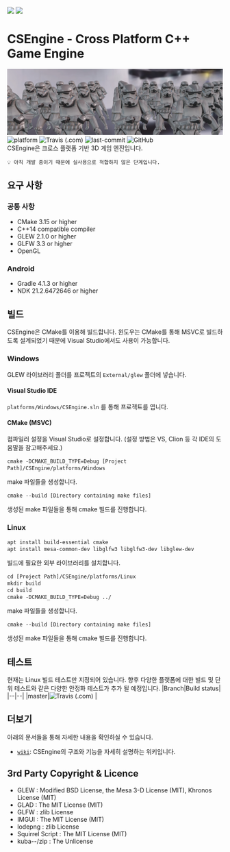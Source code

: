 
[<img src="https://img.shields.io/badge/-English-green?style=flat"/>](https://github.com/ounols/CSEngine/blob/master/README.md)
[<img src="https://img.shields.io/badge/-한국어-brightgreen?style=flat"/>](https://github.com/ounols/CSEngine/blob/master/README-ko.md)

# CSEngine - Cross Platform C++ Game Engine

![intro-image](https://github.com/ounols/CSEngine/raw/master/intro_image.png)</br>
![platform](https://img.shields.io/badge/platform-windows_%7C_linux_%7C_android-00B274?style=flat-square) ![Travis (.com)](https://img.shields.io/travis/com/ounols/CSEngine?style=flat-square) ![last-commit](https://img.shields.io/github/last-commit/ounols/CSEngine?style=flat-square) ![GitHub](https://img.shields.io/github/license/ounols/CSEngine?style=flat-square) </br>
CSEngine은 크로스 플랫폼 기반 3D 게임 엔진입니다.

`💡 아직 개발 중이기 때문에 실사용으로 적합하지 않은 단계입니다.`

## 요구 사항

### 공통 사항

* CMake 3.15 or higher
* C++14 compatible compiler
* GLEW 2.1.0 or higher
* GLFW 3.3 or higher
* OpenGL

### Android

* Gradle 4.1.3 or higher
* NDK 21.2.6472646 or higher

## 빌드

CSEngine은 CMake를 이용해 빌드합니다. 윈도우는 CMake를 통해 MSVC로 빌드하도록 설계되었기 때문에 Visual Studio에서도 사용이 가능합니다.

### Windows

GLEW 라이브러리 폴더를 프로젝트의 `External/glew` 폴더에 넣습니다.

#### Visual Studio IDE

`platforms/Windows/CSEngine.sln` 를 통해 프로젝트를 엽니다.

#### CMake (MSVC)

컴파일러 설정을 Visual Studio로 설정합니다. (설정 방법은 VS, Clion 등 각 IDE의 도움말을 참고해주세요.)
</p>

    cmake -DCMAKE_BUILD_TYPE=Debug [Project Path]/CSEngine/platforms/Windows
make 파일들을 생성합니다.
</p>

	cmake --build [Directory containing make files]
생성된 make 파일들을 통해 cmake 빌드를 진행합니다.

### Linux

    apt install build-essential cmake
    apt install mesa-common-dev libglfw3 libglfw3-dev libglew-dev
빌드에 필요한 외부 라이브러리를 설치합니다.
</p>

	cd [Project Path]/CSEngine/platforms/Linux
	mkdir build
	cd build
	cmake -DCMAKE_BUILD_TYPE=Debug ../
make 파일들을 생성합니다.
</p>


	cmake --build [Directory containing make files]
생성된 make 파일들을 통해 cmake 빌드를 진행합니다.

## 테스트

현재는 Linux 빌드 테스트만 지정되어 있습니다. 향후 다양한 플랫폼에 대한 빌드 및 단위 테스트와 같은 다양한 안정화 테스트가 추가 될 예정입니다.
|Branch|Build status|
|--|--|
|master|![Travis (.com)](https://img.shields.io/travis/com/ounols/CSEngine?style=flat-square) |

## 더보기

아래의 문서들을 통해 자세한 내용을 확인하실 수 있습니다.
* [`wiki`](https://github.com/ounols/CSEngine/wiki): CSEngine의 구조와 기능을 자세히 설명하는 위키입니다.

## 3rd Party Copyright & Licence

- GLEW : Modified BSD License, the Mesa 3-D License (MIT), Khronos License (MIT)
- GLAD : The MIT License (MIT)
- GLFW : zlib License
- IMGUI : The MIT License (MIT)
- lodepng : zlib License
- Squirrel Script : The MIT License (MIT)
- kuba--/zip : The Unlicense
